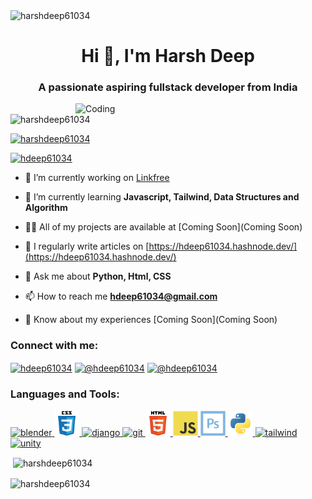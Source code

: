 <img src="https://miro.medium.com/max/1400/1*OxT7UjIwhklKE8d8SFyo7g.gif" alt="harshdeep61034" />
<h1 align="center">Hi 👋, I'm Harsh Deep</h1>
<h3 align="center">A passionate aspiring fullstack developer from India</h3>
<img align="right" alt="Coding" width="400" src="https://miro.medium.com/max/720/1*IRGHmiGsa16stedQvIaZfw.gif">

<p align="left"> <img src="https://komarev.com/ghpvc/?username=harshdeep61034&label=Profile%20views&color=0e75b6&style=flat" alt="harshdeep61034" /> </p>

<p align="left"> <a href="https://github.com/ryo-ma/github-profile-trophy"><img src="https://github-profile-trophy.vercel.app/?username=harshdeep61034" alt="harshdeep61034" /></a> </p>

<p align="left"> <a href="https://twitter.com/hdeep61034" target="blank"><img src="https://img.shields.io/twitter/follow/hdeep61034?logo=twitter&style=for-the-badge" alt="hdeep61034" /></a> </p>

- 🔭 I’m currently working on [Linkfree](https://github.com/EddieHubCommunity/LinkFree)

- 🌱 I’m currently learning **Javascript, Tailwind, Data Structures and Algorithm**

- 👨‍💻 All of my projects are available at [Coming Soon](Coming Soon)

- 📝 I regularly write articles on [https://hdeep61034.hashnode.dev/](https://hdeep61034.hashnode.dev/)

- 💬 Ask me about **Python, Html, CSS**

- 📫 How to reach me **hdeep61034@gmail.com**

- 📄 Know about my experiences [Coming Soon](Coming Soon)

<h3 align="left">Connect with me:</h3>
<p align="left">
<a href="https://twitter.com/hdeep61034" target="blank"><img align="center" src="https://raw.githubusercontent.com/rahuldkjain/github-profile-readme-generator/master/src/images/icons/Social/twitter.svg" alt="hdeep61034" height="30" width="40" /></a>
<a href="https://instagram.com/@hdeep61034" target="blank"><img align="center" src="https://raw.githubusercontent.com/rahuldkjain/github-profile-readme-generator/master/src/images/icons/Social/instagram.svg" alt="@hdeep61034" height="30" width="40" /></a>
<a href="https://www.hackerrank.com/@hdeep61034" target="blank"><img align="center" src="https://raw.githubusercontent.com/rahuldkjain/github-profile-readme-generator/master/src/images/icons/Social/hackerrank.svg" alt="@hdeep61034" height="30" width="40" /></a>
</p>

<h3 align="left">Languages and Tools:</h3>
<p align="left"> <a href="https://www.blender.org/" target="_blank" rel="noreferrer"> <img src="https://download.blender.org/branding/community/blender_community_badge_white.svg" alt="blender" width="40" height="40"/> </a> <a href="https://www.w3schools.com/css/" target="_blank" rel="noreferrer"> <img src="https://raw.githubusercontent.com/devicons/devicon/master/icons/css3/css3-original-wordmark.svg" alt="css3" width="40" height="40"/> </a> <a href="https://www.djangoproject.com/" target="_blank" rel="noreferrer"> <img src="https://cdn.worldvectorlogo.com/logos/django.svg" alt="django" width="40" height="40"/> </a> <a href="https://git-scm.com/" target="_blank" rel="noreferrer"> <img src="https://www.vectorlogo.zone/logos/git-scm/git-scm-icon.svg" alt="git" width="40" height="40"/> </a> <a href="https://www.w3.org/html/" target="_blank" rel="noreferrer"> <img src="https://raw.githubusercontent.com/devicons/devicon/master/icons/html5/html5-original-wordmark.svg" alt="html5" width="40" height="40"/> </a> <a href="https://developer.mozilla.org/en-US/docs/Web/JavaScript" target="_blank" rel="noreferrer"> <img src="https://raw.githubusercontent.com/devicons/devicon/master/icons/javascript/javascript-original.svg" alt="javascript" width="40" height="40"/> </a> <a href="https://www.photoshop.com/en" target="_blank" rel="noreferrer"> <img src="https://raw.githubusercontent.com/devicons/devicon/master/icons/photoshop/photoshop-line.svg" alt="photoshop" width="40" height="40"/> </a> <a href="https://www.python.org" target="_blank" rel="noreferrer"> <img src="https://raw.githubusercontent.com/devicons/devicon/master/icons/python/python-original.svg" alt="python" width="40" height="40"/> </a> <a href="https://tailwindcss.com/" target="_blank" rel="noreferrer"> <img src="https://www.vectorlogo.zone/logos/tailwindcss/tailwindcss-icon.svg" alt="tailwind" width="40" height="40"/> </a> <a href="https://unity.com/" target="_blank" rel="noreferrer"> <img src="https://www.vectorlogo.zone/logos/unity3d/unity3d-icon.svg" alt="unity" width="40" height="40"/> </a> </p>

<p>&nbsp;<img align="center" src="https://github-readme-stats.vercel.app/api?username=harshdeep61034&show_icons=true&locale=en" alt="harshdeep61034" /></p>

<p><img align="center" src="https://github-readme-streak-stats.herokuapp.com/?user=harshdeep61034&" alt="harshdeep61034" /></p>
